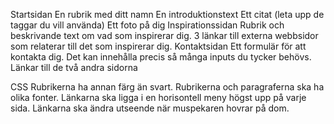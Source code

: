 Startsidan
    En rubrik med ditt namn
    En introduktionstext
    Ett citat (leta upp de taggar du vill använda)
    Ett foto på dig
Inspirationssidan
    Rubrik och beskrivande text om vad som inspirerar dig.
    3 länkar till externa webbsidor som relaterar till det som inspirerar dig. 
Kontaktsidan
    Ett formulär för att kontakta dig. Det kan innehålla precis så många inputs du tycker behövs. 
    Länkar till de två andra sidorna


    
CSS
    Rubrikerna ha annan färg än svart.
    Rubrikerna och paragraferna ska ha olika fonter. 
    Länkarna ska ligga i en horisontell meny högst upp på varje sida.
    Länkarna ska ändra utseende när muspekaren hovrar på dom. 
